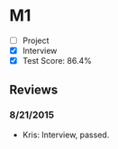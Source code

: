 # M1

- [ ] Project
- [x] Interview
- [x] Test Score: 86.4%

## Reviews

### 8/21/2015
- Kris: Interview, passed. 
